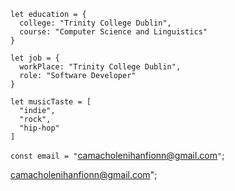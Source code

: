 ```
let education = {
  college: "Trinity College Dublin",
  course: "Computer Science and Linguistics"
}

let job = {
  workPlace: "Trinity College Dublin",
  role: "Software Developer"
}

let musicTaste = [
  "indie",
  "rock",
  "hip-hop"
]
```
`const email = "`[camacholenihanfionn@gmail.com](mailto:camacholenihanfionn@gmail.com)`"`;

[camacholenihanfionn@gmail.com](mailto:camacholenihanfionn@gmail.com)";
